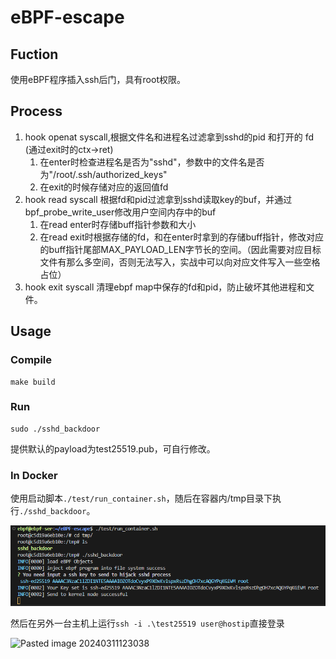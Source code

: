# eBPF-escape

## Fuction

使用eBPF程序插入ssh后门，具有root权限。

## Process

1. hook openat syscall,根据文件名和进程名过滤拿到sshd的pid 和打开的 fd (通过exit时的ctx→ret)
	1. 在enter时检查进程名是否为"sshd"，参数中的文件名是否为"/root/.ssh/authorized_keys"
	2. 在exit的时候存储对应的返回值fd
2. hook read syscall 根据fd和pid过滤拿到sshd读取key的buf，并通过bpf_probe_write_user修改用户空间内存中的buf
	1. 在read enter时存储buff指针参数和大小
	2. 在read exit时根据存储的fd，和在enter时拿到的存储buff指针，修改对应的buff指针尾部MAX_PAYLOAD_LEN字节长的空间。（因此需要对应目标文件有那么多空间，否则无法写入，实战中可以向对应文件写入一些空格占位）
3. hook exit syscall 清理ebpf map中保存的fd和pid，防止破坏其他进程和文件。

## Usage

### Compile

```shell
make build
```

### Run

```shell
sudo ./sshd_backdoor
```

提供默认的payload为test25519.pub，可自行修改。

### In Docker

使用启动脚本`./test/run_container.sh`，随后在容器内/tmp目录下执行`./sshd_backdoor`。

![alt text](image.png)

然后在另外一台主机上运行`ssh -i .\test25519 user@hostip`直接登录

![Pasted image 20240311123038](https://github.com/user-attachments/assets/5c223c47-cf9f-4e59-b556-0e16324ec05b)

